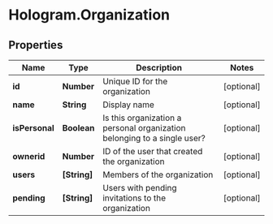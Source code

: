 # Hologram.Organization

## Properties
Name | Type | Description | Notes
------------ | ------------- | ------------- | -------------
**id** | **Number** | Unique ID for the organization | [optional] 
**name** | **String** | Display name | [optional] 
**isPersonal** | **Boolean** | Is this organization a personal organization belonging to a single user? | [optional] 
**ownerid** | **Number** | ID of the user that created the organization | [optional] 
**users** | **[String]** | Members of the organization | [optional] 
**pending** | **[String]** | Users with pending invitations to the organization | [optional] 


